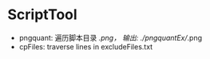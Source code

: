 # ScriptTool

* pngquant:
	遍历脚本目录 *.png，
	输出: ./pngquantEx/*.png
* cpFiles:
	traverse lines in excludeFiles.txt 